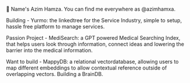 👋 Name's Azim Hamza. You can find me everywhere as @azimhamxa.

Building - Yurmo: the linkedtree for the Service Industry, simple to setup, hassle free platform to manage services. 

Passion Project - MediSearch: a GPT powered Medical Searching Index, that helps users look through information, connect ideas and lowering the barrier into the medical information. 

Want to build - MappyDB: a relational vectordatabase, allowing users to map different embeddings to allow contextual reference outside of overlapping vectors. Building a BrainDB.

